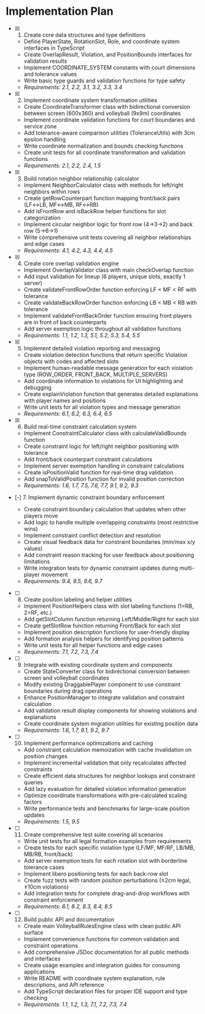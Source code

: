 # Implementation Plan

- [x] 1. Create core data structures and type definitions

  - Define PlayerState, RotationSlot, Role, and coordinate system interfaces in TypeScript
  - Create OverlapResult, Violation, and PositionBounds interfaces for validation results
  - Implement COORDINATE_SYSTEM constants with court dimensions and tolerance values
  - Write basic type guards and validation functions for type safety
  - _Requirements: 2.1, 2.2, 3.1, 3.2, 3.3, 3.4_

- [x] 2. Implement coordinate system transformation utilities

  - Create CoordinateTransformer class with bidirectional conversion between screen (600x360) and volleyball (9x9m) coordinates
  - Implement coordinate validation functions for court boundaries and service zone
  - Add tolerance-aware comparison utilities (ToleranceUtils) with 3cm epsilon handling
  - Write coordinate normalization and bounds checking functions
  - Create unit tests for all coordinate transformation and validation functions
  - _Requirements: 2.1, 2.2, 2.4, 1.5_

- [x] 3. Build rotation neighbor relationship calculator

  - Implement NeighborCalculator class with methods for left/right neighbors within rows
  - Create getRowCounterpart function mapping front/back pairs (LF↔LB, MF↔MB, RF↔RB)
  - Add isFrontRow and isBackRow helper functions for slot categorization
  - Implement circular neighbor logic for front row (4→3→2) and back row (5→6→1)
  - Write comprehensive unit tests covering all neighbor relationships and edge cases
  - _Requirements: 4.1, 4.2, 4.3, 4.4, 4.5_

- [x] 4. Create core overlap validation engine

  - Implement OverlapValidator class with main checkOverlap function
  - Add input validation for lineup (6 players, unique slots, exactly 1 server)
  - Create validateFrontRowOrder function enforcing LF < MF < RF with tolerance
  - Create validateBackRowOrder function enforcing LB < MB < RB with tolerance
  - Implement validateFrontBackOrder function ensuring front players are in front of back counterparts
  - Add server exemption logic throughout all validation functions
  - _Requirements: 1.1, 1.2, 1.3, 5.1, 5.2, 5.3, 5.4, 5.5_

- [x] 5. Implement detailed violation reporting and messaging

  - Create violation detection functions that return specific Violation objects with codes and affected slots
  - Implement human-readable message generation for each violation type (ROW_ORDER, FRONT_BACK, MULTIPLE_SERVERS)
  - Add coordinate information to violations for UI highlighting and debugging
  - Create explainViolation function that generates detailed explanations with player names and positions
  - Write unit tests for all violation types and message generation
  - _Requirements: 6.1, 6.2, 6.3, 6.4, 6.5_

- [x] 6. Build real-time constraint calculation system

  - Implement ConstraintCalculator class with calculateValidBounds function
  - Create constraint logic for left/right neighbor positioning with tolerance
  - Add front/back counterpart constraint calculations
  - Implement server exemption handling in constraint calculations
  - Create isPositionValid function for real-time drag validation
  - Add snapToValidPosition function for invalid position correction
  - _Requirements: 1.6, 1.7, 7.5, 7.6, 7.7, 9.1, 9.2, 9.3_

- [-] 7. Implement dynamic constraint boundary enforcement

  - Create constraint boundary calculation that updates when other players move
  - Add logic to handle multiple overlapping constraints (most restrictive wins)
  - Implement constraint conflict detection and resolution
  - Create visual feedback data for constraint boundaries (min/max x/y values)
  - Add constraint reason tracking for user feedback about positioning limitations
  - Write integration tests for dynamic constraint updates during multi-player movement
  - _Requirements: 9.4, 9.5, 9.6, 9.7_

- [ ] 8. Create position labeling and helper utilities

  - Implement PositionHelpers class with slot labeling functions (1=RB, 2=RF, etc.)
  - Add getSlotColumn function returning Left/Middle/Right for each slot
  - Create getSlotRow function returning Front/Back for each slot
  - Implement position description functions for user-friendly display
  - Add formation analysis helpers for identifying position patterns
  - Write unit tests for all helper functions and edge cases
  - _Requirements: 7.1, 7.2, 7.3, 7.4_

- [ ] 9. Integrate with existing coordinate system and components

  - Create StateConverter class for bidirectional conversion between screen and volleyball coordinates
  - Modify existing DraggablePlayer component to use constraint boundaries during drag operations
  - Enhance PositionManager to integrate validation and constraint calculation
  - Add validation result display components for showing violations and explanations
  - Create coordinate system migration utilities for existing position data
  - _Requirements: 1.6, 1.7, 9.1, 9.2, 9.7_

- [ ] 10. Implement performance optimizations and caching

  - Add constraint calculation memoization with cache invalidation on position changes
  - Implement incremental validation that only recalculates affected constraints
  - Create efficient data structures for neighbor lookups and constraint queries
  - Add lazy evaluation for detailed violation information generation
  - Optimize coordinate transformations with pre-calculated scaling factors
  - Write performance tests and benchmarks for large-scale position updates
  - _Requirements: 1.5, 9.5_

- [ ] 11. Create comprehensive test suite covering all scenarios

  - Write unit tests for all legal formation examples from requirements
  - Create tests for each specific violation type (LF/MF, MF/RF, LB/MB, MB/RB, front/back)
  - Add server exemption tests for each rotation slot with borderline tolerance cases
  - Implement libero positioning tests for each back-row slot
  - Create fuzz tests with random position perturbations (±2cm legal, ±10cm violations)
  - Add integration tests for complete drag-and-drop workflows with constraint enforcement
  - _Requirements: 8.1, 8.2, 8.3, 8.4, 8.5_

- [ ] 12. Build public API and documentation
  - Create main VolleyballRulesEngine class with clean public API surface
  - Implement convenience functions for common validation and constraint operations
  - Add comprehensive JSDoc documentation for all public methods and interfaces
  - Create usage examples and integration guides for consuming applications
  - Write README with coordinate system explanation, rule descriptions, and API reference
  - Add TypeScript declaration files for proper IDE support and type checking
  - _Requirements: 1.1, 1.2, 1.3, 7.1, 7.2, 7.3, 7.4_
